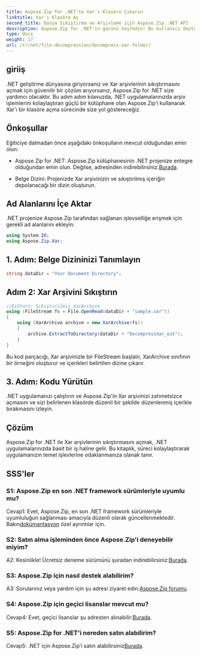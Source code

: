 ```yaml
---
title: Aspose.Zip for .NET'te Xar'ı Klasöre Çıkarın
linktitle: Xar'ı Klasöre Aç
second_title: Dosya Sıkıştırma ve Arşivleme için Aspose.Zip .NET API
description: Aspose.Zip for .NET'in gücünü keşfedin! Bu kullanıcı dostu eğitimle Xar arşivlerinin sıkıştırmasını zahmetsizce açın. .NET geliştirme deneyiminizi geliştirin.
type: docs
weight: 17
url: /tr/net/file-decompression/decompress-xar-folder/
---
```

## giriiş

.NET geliştirme dünyasına giriyorsanız ve Xar arşivlerinin sıkıştırmasını açmak için güvenilir bir çözüm arıyorsanız, Aspose.Zip for .NET size yardımcı olacaktır. Bu adım adım kılavuzda, .NET uygulamalarınızda arşiv işlemlerini kolaylaştıran güçlü bir kütüphane olan Aspose.Zip'i kullanarak Xar'ı bir klasöre açma sürecinde size yol göstereceğiz.

## Önkoşullar

Eğiticiye dalmadan önce aşağıdaki önkoşulların mevcut olduğundan emin olun:

-  Aspose.Zip for .NET: Aspose.Zip kütüphanesinin .NET projenize entegre olduğundan emin olun. Değilse, adresinden indirebilirsiniz.[Burada](https://releases.aspose.com/zip/net/).

- Belge Dizini: Projenizde Xar arşivinizin ve sıkıştırılmış içeriğin depolanacağı bir dizin oluşturun.

## Ad Alanlarını İçe Aktar

.NET projenize Aspose.Zip tarafından sağlanan işlevselliğe erişmek için gerekli ad alanlarını ekleyin:

```csharp
using System.IO;
using Aspose.Zip.Xar;
```

## 1. Adım: Belge Dizininizi Tanımlayın

```csharp
string dataDir = "Your Document Directory";
```

## Adım 2: Xar Arşivini Sıkıştırın

```csharp
//ExStart: Sıkıştırılmış XarArchive
using (FileStream fs = File.OpenRead(dataDir + "sample.xar"))
{
    using (XarArchive archive = new XarArchive(fs))
    {
        archive.ExtractToDirectory(dataDir + "DecompressXar_out");
    }
}
```

Bu kod parçacığı, Xar arşivinizle bir FileStream başlatır, XarArchive sınıfının bir örneğini oluşturur ve içerikleri belirtilen dizine çıkarır.

## 3. Adım: Kodu Yürütün

.NET uygulamanızı çalıştırın ve Aspose.Zip'in Xar arşivinizi zahmetsizce açmasını ve sizi belirlenen klasörde düzenli bir şekilde düzenlenmiş içerikle bırakmasını izleyin.

## Çözüm

Aspose.Zip for .NET ile Xar arşivlerinin sıkıştırmasını açmak, .NET uygulamalarınızda basit bir iş haline gelir. Bu kitaplık, süreci kolaylaştırarak uygulamanızın temel işlevlerine odaklanmanıza olanak tanır.


## SSS'ler

### S1: Aspose.Zip en son .NET framework sürümleriyle uyumlu mu?

 Cevap1: Evet, Aspose.Zip, en son .NET framework sürümleriyle uyumluluğun sağlanması amacıyla düzenli olarak güncellenmektedir. Bakın[dokümantasyon](https://reference.aspose.com/zip/net/) özel ayrıntılar için.

### S2: Satın alma işleminden önce Aspose.Zip'i deneyebilir miyim?

 A2: Kesinlikle! Ücretsiz deneme sürümünü şuradan indirebilirsiniz:[Burada](https://releases.aspose.com/).

### S3: Aspose.Zip için nasıl destek alabilirim?

 A3: Sorularınız veya yardım için şu adresi ziyaret edin:[Aspose.Zip forumu](https://forum.aspose.com/c/zip/37).

### S4: Aspose.Zip için geçici lisanslar mevcut mu?

 Cevap4: Evet, geçici lisanslar şu adresten alınabilir:[Burada](https://purchase.aspose.com/temporary-license/).

### S5: Aspose.Zip for .NET'i nereden satın alabilirim?

 Cevap5: .NET için Aspose.Zip'i satın alabilirsiniz[Burada](https://purchase.aspose.com/buy).